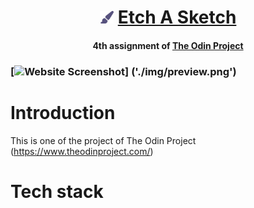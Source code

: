 <div align="center">
    <h1>
        <img src="./img/paintbrush-solid.svg" alt="Etch-a-sketch icon" height = "20px">
        <a href="https://spectacular-torte-2fa425.netlify.app/">Etch A Sketch</a>
    </h1>
    <h4><b>4th assignment of <a href="https://www.theodinproject.com" target="_blank">The Odin Project</a></b></h4>
</div>

### [![Website Screenshot](screenshot.png)] ('./img/preview.png')

# Introduction

This is one of the project of The Odin Project (https://www.theodinproject.com/)

# Tech stack

